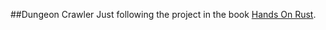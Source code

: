 ##Dungeon Crawler
Just following the project in the book [Hands On Rust](https://pragprog.com/titles/hwrust/hands-on-rust/).
